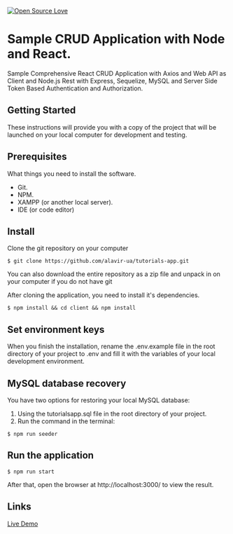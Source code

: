 [![Open Source Love](https://badges.frapsoft.com/os/v1/open-source.svg?v=103)](https://github.com/ellerbrock/open-source-badges/)

# Sample CRUD Application with Node and React.

 Sample Comprehensive React CRUD Application with Axios and Web API as Client and Node.js Rest with Express, Sequelize, MySQL and Server Side Token Based Authentication and Authorization.  

## Getting Started
These instructions will provide you with a copy of the project that will be launched on your local computer for development and testing.

## Prerequisites
What things you need to install the software.

- Git.
- NPM.
- XAMPP (or another local server).
- IDE (or code editor)


## Install
Clone the git repository on your computer
```
$ git clone https://github.com/alavir-ua/tutorials-app.git
```
You can also download the entire repository as a zip file and unpack in on your computer if you do not have git

After cloning the application, you need to install it's dependencies.
```
$ npm install && cd client && npm install
```

## Set environment keys
When you finish the installation, rename the .env.example file in the root directory of your project to .env and fill it with the variables of your local development environment.

## MySQL database recovery 
You have two options for restoring your local MySQL database:
1. Using the tutorialsapp.sql file in the root directory of your project.
2. Run the command in the terminal:
```
$ npm run seeder
```

## Run the application
```
$ npm run start
```
After that, open the browser at http://localhost:3000/ to view the result.
## Links
[Live Demo](https://tutorials-app.herokuapp.com/)
